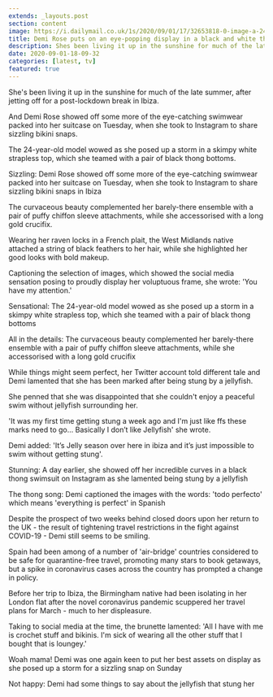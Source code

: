 ```yaml
---
extends: _layouts.post
section: content
image: https://i.dailymail.co.uk/1s/2020/09/01/17/32653818-0-image-a-24_1598978784266.jpg 
title: Demi Rose puts on an eye-popping display in a black and white thong bikini during Ibiza holiday 
description: Shes been living it up in the sunshine for much of the late summer, after jetting off for a post-lockdown break in Ibiza. 
date: 2020-09-01-18-09-32 
categories: [latest, tv] 
featured: true 
--- 
```

She's been living it up in the sunshine for much of the late summer, after jetting off for a post-lockdown break in Ibiza.

And Demi Rose showed off some more of the eye-catching swimwear packed into her suitcase on Tuesday, when she took to Instagram to share sizzling bikini snaps.

The 24-year-old model wowed as she posed up a storm in a skimpy white strapless top, which she teamed with a pair of black thong bottoms.

Sizzling: Demi Rose showed off some more of the eye-catching swimwear packed into her suitcase on Tuesday, when she took to Instagram to share sizzling bikini snaps in Ibiza

The curvaceous beauty complemented her barely-there ensemble with a pair of puffy chiffon sleeve attachments, while she accessorised with a long gold crucifix.

Wearing her raven locks in a French plait, the West Midlands native attached a string of black feathers to her hair, while she highlighted her good looks with bold makeup.

Captioning the selection of images, which showed the social media sensation posing to proudly display her voluptuous frame, she wrote: 'You have my attention.' 

Sensational: The 24-year-old model wowed as she posed up a storm in a skimpy white strapless top, which she teamed with a pair of black thong bottoms

All in the details: The curvaceous beauty complemented her barely-there ensemble with a pair of puffy chiffon sleeve attachments, while she accessorised with a long gold crucifix

While things might seem perfect, her Twitter account told different tale and Demi lamented that she has been marked after being stung by a jellyfish.

She penned that she was disappointed that she couldn't enjoy a peaceful swim without jellyfish surrounding her. 

'It was my first time getting stung a week ago and I'm just like ffs these marks need to go... Basically I don’t like Jellyfish' she wrote. 

Demi added: 'It’s Jelly season over here in ibiza and it’s just impossible to swim without getting stung'.

Stunning: A day earlier, she showed off her incredible curves in a black thong swimsuit on Instagram as she lamented being stung by a jellyfish

The thong song: Demi captioned the images with the words: 'todo perfecto' which means 'everything is perfect' in Spanish

Despite the prospect of two weeks behind closed doors upon her return to the UK - the result of tightening travel restrictions in the fight against COVID-19 - Demi still seems to be smiling.

Spain had been among of a number of 'air-bridge' countries considered to be safe for quarantine-free travel, promoting many stars to book getaways, but a spike in coronavirus cases across the country has prompted a change in policy.

Before her trip to Ibiza, the Birmingham native had been isolating in her London flat after the novel coronavirus pandemic scuppered her travel plans for March - much to her displeasure.

Taking to social media at the time, the brunette lamented: 'All I have with me is crochet stuff and bikinis. I'm sick of wearing all the other stuff that I bought that is loungey.'

Woah mama! Demi was one again keen to put her best assets on display as she posed up a storm for a sizzling snap on Sunday







Not happy: Demi had some things to say about the jellyfish that stung her 

